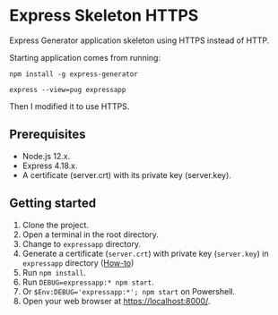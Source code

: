 # Express Skeleton HTTPS

Express Generator application skeleton using HTTPS instead of HTTP.

Starting application comes from running:

```npm
npm install -g express-generator

express --view=pug expressapp
```

Then I modified it to use HTTPS.

## Prerequisites

- Node.js 12.x.
- Express 4.18.x.
- A certificate (server.crt) with its private key (server.key).

## Getting started

1. Clone the project.
1. Open a terminal in the root directory.
1. Change to `expressapp` directory.
1. Generate a certificate (`server.crt`) with private key (`server.key`) in `expressapp` directory ([How-to][1])
1. Run `npm install`.
1. Run `DEBUG=expressapp:* npm start`.
1. Or `$Env:DEBUG='expressapp:*'; npm start` on Powershell.
1. Open your web browser at <https://localhost:8000/>.

[1]: https://gist.github.com/feliperomero3/a6282b0e7ca579fff0e296227675190d
